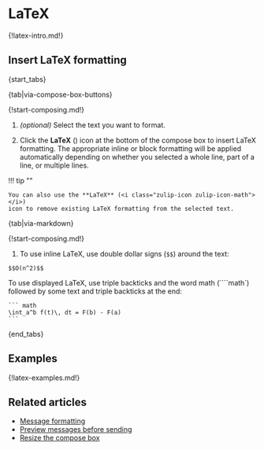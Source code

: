 # LaTeX

{!latex-intro.md!}

## Insert LaTeX formatting

{start_tabs}

{tab|via-compose-box-buttons}

{!start-composing.md!}

1. _(optional)_ Select the text you want to format.

1. Click the **LaTeX** (<i class="zulip-icon zulip-icon-math"></i>) icon at the
   bottom of the compose box to insert LaTeX formatting. The appropriate inline
   or block formatting will be applied automatically depending on whether you
   selected a whole line, part of a line, or multiple lines.

!!! tip ""

    You can also use the **LaTeX** (<i class="zulip-icon zulip-icon-math"></i>)
    icon to remove existing LaTeX formatting from the selected text.

{tab|via-markdown}

{!start-composing.md!}

1. To use inline LaTeX, use double dollar signs (`$$`) around the text:
~~~
$$O(n^2)$$
~~~
   To use displayed LaTeX, use triple backticks and the word math
   (````math`) followed by some text and triple backticks at the end:
~~~
``` math
\int_a^b f(t)\, dt = F(b) - F(a)
```
~~~

{end_tabs}

## Examples

{!latex-examples.md!}

## Related articles

* [Message formatting](/help/format-your-message-using-markdown)
* [Preview messages before sending](/help/preview-your-message-before-sending)
* [Resize the compose box](/help/resize-the-compose-box)
